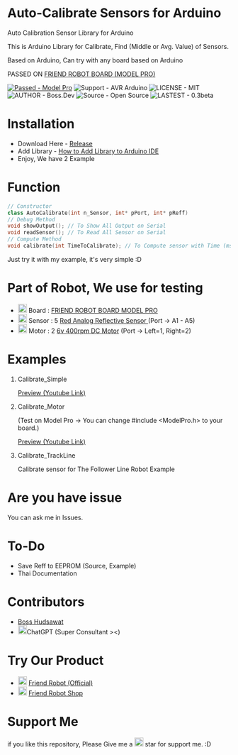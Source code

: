 # Auto-Calibrate Sensors for Arduino
Auto Calibration Sensor Library for Arduino

This is Arduino Library for Calibrate, Find (Middle or Avg. Value) of Sensors.

Based on Arduino, Can try with any board based on Arduino

PASSED ON <a href="http://www.friendrobotshop.com/product/65/board-model-pro">FRIEND ROBOT BOARD (MODEL PRO)</a>

[![Passed - Model Pro](https://img.shields.io/badge/PASSED-Model_Pro-2ea44f)](http://www.friendrobotshop.com/product/65/board-model-pro)
![Support - AVR Arduino](https://img.shields.io/badge/SUPPORT-AVR_Arduino-2ea44f)
![LICENSE - MIT](https://img.shields.io/badge/LICENSE-MIT-2ea44f)
![AUTHOR - Boss.Dev](https://img.shields.io/badge/AUTHOR-BossBoxing-2ea44f)
![Source - Open Source](https://img.shields.io/badge/SOURCE-Open_Source-2ea44f)
![LASTEST - 0.3beta](https://img.shields.io/badge/LASTEST-0.3beta-2ea44f)
# Installation

- Download Here - <a href="https://github.com/BossBoxing/autocalibration_sensor/releases">Release</a>
- Add Library - <a href="https://support.arduino.cc/hc/en-us/articles/5145457742236-Add-libraries-to-Arduino-IDE">How to Add Library to Arduino IDE</a>
- Enjoy, We have 2 Example

# Function

```cpp
// Constructor
class AutoCalibrate(int n_Sensor, int* pPort, int* pReff)
// Debug Method
void showOutput(); // To Show All Output on Serial
void readSensor(); // To Read All Sensor on Serial
// Compute Method
void calibrate(int TimeToCalibrate); // To Compute sensor with Time (ms.)
```

Just try it with my example, it's very simple :D

# Part of Robot, We use for testing

- <img src="https://fonts.gstatic.com/s/e/notoemoji/latest/1f4a1/512.gif" alt="💡" width="20" height="20"> Board : <a href="http://www.friendrobotshop.com/product/65/board-model-pro">FRIEND ROBOT BOARD MODEL PRO</a>
- <img src="https://fonts.gstatic.com/s/e/notoemoji/latest/1f440/512.gif" alt="👀" width="20" height="20"> Sensor : 5 <a href="http://www.friendrobotshop.com/product/17/%E0%B9%80%E0%B8%8B%E0%B8%99%E0%B9%80%E0%B8%8B%E0%B8%AD%E0%B8%A3%E0%B9%8C%E0%B8%95%E0%B8%A3%E0%B8%A7%E0%B8%88%E0%B8%88%E0%B8%B1%E0%B8%9A%E0%B9%81%E0%B8%AA%E0%B8%87%E0%B8%9E%E0%B8%B7%E0%B9%89%E0%B8%99%E0%B8%9C%E0%B8%B4%E0%B8%A7%E0%B8%A7%E0%B8%B1%E0%B8%95%E0%B8%96%E0%B8%B8-%E0%B9%81%E0%B8%9A%E0%B8%9A%E0%B8%95%E0%B9%88%E0%B8%AD%E0%B8%AA%E0%B8%B2%E0%B8%A2%E0%B9%81%E0%B8%99%E0%B8%A7%E0%B8%99%E0%B8%AD%E0%B8%99">Red Analog Reflective Sensor </a> (Port -> A1 - A5)
- <img src="https://fonts.gstatic.com/s/e/notoemoji/latest/1f9bf/512.gif" alt="🦿" width="20" height="20"> Motor : 2 <a href="http://www.friendrobotshop.com/product/138/%E0%B8%A1%E0%B8%AD%E0%B9%80%E0%B8%95%E0%B8%AD%E0%B8%A3%E0%B9%8C-16ga-500-rpm-%E0%B8%9E%E0%B8%A3%E0%B9%89%E0%B8%AD%E0%B8%A1%E0%B8%AA%E0%B8%B2%E0%B8%A2">6v 400rpm DC Motor</a> (Port -> Left=1, Right=2)

# Examples

1. Calibrate_Simple
   
   <a href="https://www.youtube.com/watch?v=JVZyO-eq-WA">Preview (Youtube Link)</a> 

2. Calibrate_Motor 
   
   (Test on Model Pro -> You can change #include <ModelPro.h> to your board.)

    <a href="https://www.youtube.com/watch?v=yv9DqHfQLeA">Preview (Youtube Link)</a>

3. Calibrate_TrackLine

   Calibrate sensor for The Follower Line Robot Example


# Are you have issue

You can ask me in Issues.
# To-Do

- Save Reff to EEPROM (Source, Example)
- Thai Documentation

# Contributors

- <a href="">Boss Hudsawat</a>
- <img src="https://fonts.gstatic.com/s/e/notoemoji/latest/2728/512.gif" alt="✨" width="20" height="20">ChatGPT (Super Consultant ><)

# Try Our Product

- <img src="https://fonts.gstatic.com/s/e/notoemoji/latest/1f916/512.gif" alt="🤖" width="20" height="20">  <a href="https://www.friendrobot.co/">Friend Robot (Official)</a>
- <img src="https://fonts.gstatic.com/s/e/notoemoji/latest/1f916/512.gif" alt="🤖" width="20" height="20">  <a href="http://www.friendrobotshop.com/">Friend Robot Shop</a>
# Support Me
if you like this repository, Please Give me a <img src="https://fonts.gstatic.com/s/e/notoemoji/latest/1f31f/512.gif" alt="🌟" width="20" height="20"> star for support me. :D
